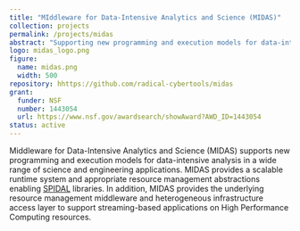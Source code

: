```yaml
---
title: "MIddleware for Data-Intensive Analytics and Science (MIDAS)"
collection: projects
permalink: /projects/midas
abstract: "Supporting new programming and execution models for data-intensive analysis in a wide range of science and engineering applications."
logo: midas_logo.png
figure:
  name: midas.png
  width: 500
repository: hhttps://github.com/radical-cybertools/midas
grant:
  funder: NSF
  number: 1443054
  url: https://www.nsf.gov/awardsearch/showAward?AWD_ID=1443054
status: active
---
```


Middleware for Data-Intensive Analytics and Science (MIDAS) supports new programming and execution models for data-intensive analysis in a wide range of science and engineering applications. MIDAS provides a scalable runtime system and appropriate resource management abstractions enabling <a href="http://www.spidal.org">SPIDAL</a> libraries. In addition, MIDAS provides the underlying resource management middleware and heterogeneous infrastructure access layer to support streaming-based applications on High Performance Computing resources.